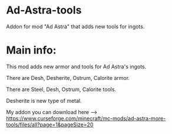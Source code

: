 # Ad-Astra-tools
Addon for mod "Ad Astra" that adds new tools for ingots.



# Main info:


This mod adds new armor and tools for Ad Astra's ingots.

There are Desh, Desherite, Ostrum, Calorite armor.

There are Steel, Desh, Ostrum, Calorite tools.

Desherite is new type of metal.



My addon you can download here --> https://www.curseforge.com/minecraft/mc-mods/ad-astra-more-tools/files/all?page=1&pageSize=20

